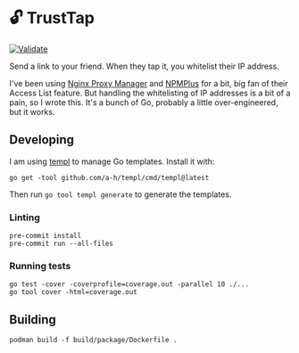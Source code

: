 # :unlock: TrustTap

[![Validate](https://github.com/RobKenis/TrustTap/actions/workflows/validate.yaml/badge.svg)](https://github.com/RobKenis/TrustTap/actions/workflows/validate.yaml)

Send a link to your friend. When they tap it, you whitelist their IP address.

I've been using [Nginx Proxy Manager](https://nginxproxymanager.com/) and [NPMPlus](https://github.com/ZoeyVid/NPMplus) for a bit, big fan of their Access List feature.
But handling the whitelisting of IP addresses is a bit of a pain, so I wrote this. It's a bunch of Go, probably a little
over-engineered, but it works.

## Developing

I am using [templ](https://templ.guide/) to manage Go templates. Install it with:

```shell
go get -tool github.com/a-h/templ/cmd/templ@latest
```

Then run `go tool templ generate` to generate the templates.

### Linting

```shell
pre-commit install
pre-commit run --all-files
```

### Running tests

```shell
go test -cover -coverprofile=coverage.out -parallel 10 ./...
go tool cover -html=coverage.out
```

## Building

```shell
podman build -f build/package/Dockerfile .
```
